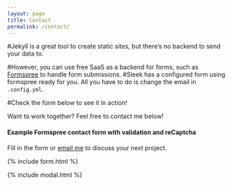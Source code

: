 ```yaml
---
layout: page
title: Contact
permalink: /contact/
---
```


#Jekyll is a great tool to create static sites, but there’s no backend to send your data to.

#However, you can use free SaaS as a backend for forms, such as [Formspree](https://formspree.io/) to handle form submissions. #Sleek has a configured form using formspree ready for you. All you have to do is change the email in `.config.yml`.

#Check the form below to see it in action!

Want to work together? 
Feel free to contact me below!

#### Example Formspree contact form with validation and reCaptcha

Fill in the form or [email me](mailto:{{site.email}}) to discuss your next project.

{% include form.html %}

{% include modal.html %}
